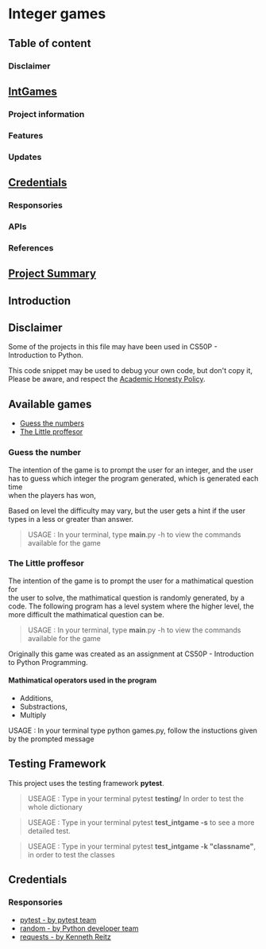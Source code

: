 #   Integer games

## Table of content

### Disclaimer

## [IntGames](#IntGames)
### Project information 
### Features
### Updates

## [Credentials](#Credentials)
### Responsories
### APIs
### References

## [Project Summary](#Notes)

## Introduction


## Disclaimer

Some of the projects in this file may have been used in CS50P - Introduction to Python.

This code snippet may be used to debug
your own code, but don't copy it,
Please be aware, and respect the [Academic Honesty Policy](https://cs50.harvard.edu/x/2023/honesty/).

## Available games

*   [Guess the numbers](#guess-the-number)
*   [The Little proffesor](#the-little-professor)

### Guess the number

The intention of the game is to prompt the user for an integer, and the user<br>
has to guess which integer the program generated, which is generated each time <br>
when the players has won,

Based on level the difficulty may vary, but the user gets a hint if the user types in a less or greater than answer.

> USAGE : In your terminal, type __main__.py -h to view the commands available for the game


### The Little proffesor

The intention of the game is to prompt the user for a mathimatical question for<br>
the user to solve, the mathimatical question is randomly generated, by a code.
The following program has a level system where the higher level,
the more difficult the mathimatical question can be.

> USAGE : In your terminal, type __main__.py -h to view the commands available for the game

Originally this game was created as an
assignment at CS50P - Introduction to Python Programming.

#### Mathimatical operators used in the program 

-   Additions, 
-   Substractions,
-   Multiply
 
<!-- ( `dividision` (floor, reminder), `power of` and `binary numbers`,) -->

USAGE : In your terminal type python games.py, 
follow the instuctions given by the prompted message


## Testing Framework

This project uses the testing framework <strong>pytest</strong>.


> USEAGE : Type in your terminal pytest <strong>testing/</strong> In order to test the whole dictionary

>USEAGE : Type in your terminal pytest <strong>test_intgame -s</strong> to see a more detailed test.

>USEAGE : Type in your terminal pytest <strong>test_intgame -k "classname"</strong>, in order to test the classes

## Credentials

### Responsories

-   [pytest - by pytest team](https://github.com/pytest-dev/pytest)
-   [random - by Python developer team]()
-   [requests - by Kenneth Reitz](https://requests.readthedocs.io/en/latest/)<nt>

